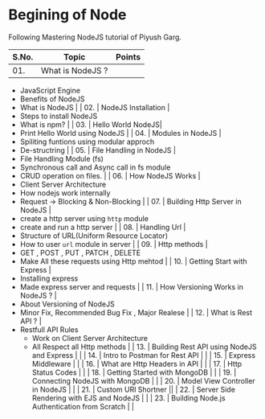 # Begining of Node
Following Mastering NodeJS tutorial of Piyush Garg. 

| S.No. | Topic        | Points |
| ---    |  ---         | ----- |
| 01. |   What is NodeJS ? |  
* JavaScript Engine
* Benefits of NodeJS
* What is NodeJS
|
| 02. | NodeJS Installation |
* Steps to install NodeJS
* What is npm?
 |
| 03. | Hello World NodeJS|
* Print Hello World using NodeJS
|
| 04. | Modules in NodeJS |
* Spiliting funtions using modular approch
* De-structring 
 |
| 05. | File Handling in NodeJS |
* File Handling Module (fs)
* Synchronous call and Async call in fs module
* CRUD operation on files. 
 |
| 06. | How NodeJS Works |
* Client Server Architecture
* How nodejs work internally
* Request -> Blocking & Non-Blocking
 |
| 07. | Building Http Server in NodeJS |
* create a http server using `http` module
* create and run a http server
 |
| 08. | Handling Url |
* Structure of URL(Uniform Resource Locator)
* How to user `url` module in server
 |
| 09. | Http methods |
* GET , POST , PUT , PATCH , DELETE
* Make All these requests using Http mehtod
 |
| 10. | Getting Start with Express |
* Installing express
* Made express server and requests
 |
| 11. | How Versioning Works in NodeJS ? |
* About Versioning of NodeJS
* Minor Fix, Recommended Bug Fix , Major Realese
 |
| 12. | What is Rest API ? |
* Restfull API Rules
    * Work on Client Server Architecture
    * All Respect all Http methods
 |
| 13. | Building Rest API using NodeJS and Express | |
| 14. | Intro to Postman for Rest API | |
| 15. | Express Middleware | |
| 16. | What are Http Headers in API | |
| 17. | Http Status Codes | |
| 18. | Getting Started with MongoDB | |
| 19. | Connecting NodeJS with MongoDB | |
| 20. | Model View Controller in NodeJS | |
| 21. | Custom URl Shortner ||
| 22. | Server Side Rendering with EJS and NodeJS | |
| 23. | Building Node.js Authentication from Scratch | | 

